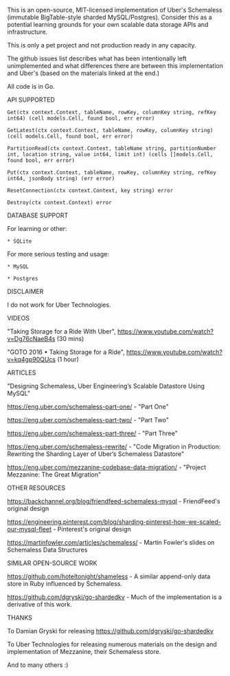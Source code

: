 This is an open-source, MIT-licensed implementation of Uber's Schemaless
(immutable BigTable-style sharded MySQL/Postgres). Consider this as a potential
learning grounds for your own scalable data storage APIs and infrastructure.

This is only a pet project and not production ready in any capacity.

The github issues list describes what has been intentionally left unimplemented and
what differences there are between this implementation and Uber's (based on the materials
linked at the end.)

All code is in Go.

API SUPPORTED

```
Get(ctx context.Context, tableName, rowKey, columnKey string, refKey int64) (cell models.Cell, found bool, err error)

GetLatest(ctx context.Context, tableName, rowKey, columnKey string) (cell models.Cell, found bool, err error)

PartitionRead(ctx context.Context, tableName string, partitionNumber int, location string, value int64, limit int) (cells []models.Cell, found bool, err error)

Put(ctx context.Context, tableName, rowKey, columnKey string, refKey int64, jsonBody string) (err error)

ResetConnection(ctx context.Context, key string) error

Destroy(ctx context.Context) error
```

DATABASE SUPPORT

For learning or other:

	* SQLite

For more serious testing and usage:

	* MySQL

	* Postgres

DISCLAIMER

I do not work for Uber Technologies.

VIDEOS

"Taking Storage for a Ride With Uber", https://www.youtube.com/watch?v=Dg76cNaeB4s (30 mins)

"GOTO 2016 • Taking Storage for a Ride", https://www.youtube.com/watch?v=kq4gp90QUcs (1 hour)

ARTICLES

"Designing Schemaless, Uber Engineering’s Scalable Datastore Using MySQL"

https://eng.uber.com/schemaless-part-one/ - "Part One"

https://eng.uber.com/schemaless-part-two/ - "Part Two"

https://eng.uber.com/schemaless-part-three/ - "Part Three" 

https://eng.uber.com/schemaless-rewrite/ - "Code Migration in Production: Rewriting the Sharding Layer of Uber’s Schemaless Datastore"

https://eng.uber.com/mezzanine-codebase-data-migration/ - "Project Mezzanine: The Great Migration"

OTHER RESOURCES

https://backchannel.org/blog/friendfeed-schemaless-mysql - FriendFeed's original design

https://engineering.pinterest.com/blog/sharding-pinterest-how-we-scaled-our-mysql-fleet - Pinterest's original design

https://martinfowler.com/articles/schemaless/ - Martin Fowler's slides on Schemaless Data Structures

SIMILAR OPEN-SOURCE WORK

https://github.com/hoteltonight/shameless - A similar append-only data store in Ruby influenced by Schemaless.

https://github.com/dgryski/go-shardedkv - Much of the implementation is a derivative of this work.

THANKS

To Damian Gryski for releasing https://github.com/dgryski/go-shardedkv

To Uber Technologies for releasing numerous materials on the design and
implementation of Mezzanine, their Schemaless store.

And to many others :)
